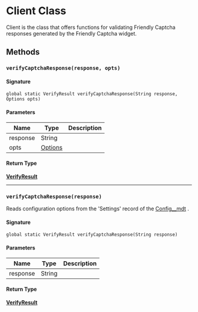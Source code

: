 # Client Class

Client is the class that offers functions for validating Friendly Captcha 
responses generated by the Friendly Captcha widget.

## Methods
### `verifyCaptchaResponse(response, opts)`

#### Signature
```apex
global static VerifyResult verifyCaptchaResponse(String response, Options opts)
```

#### Parameters
| Name | Type | Description |
|------|------|-------------|
| response | String |  |
| opts | [Options](Options) |  |

#### Return Type
**[VerifyResult](VerifyResult)**

---

### `verifyCaptchaResponse(response)`

Reads configuration options from the &#x27;Settings&#x27; record of the 
 [Config__mdt](../custom-objects/Config__mdt) .

#### Signature
```apex
global static VerifyResult verifyCaptchaResponse(String response)
```

#### Parameters
| Name | Type | Description |
|------|------|-------------|
| response | String |  |

#### Return Type
**[VerifyResult](VerifyResult)**